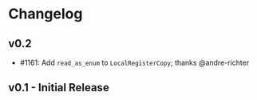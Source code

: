 # Changelog

## v0.2

 - #1161: Add `read_as_enum` to `LocalRegisterCopy`; thanks @andre-richter

## v0.1 - Initial Release
